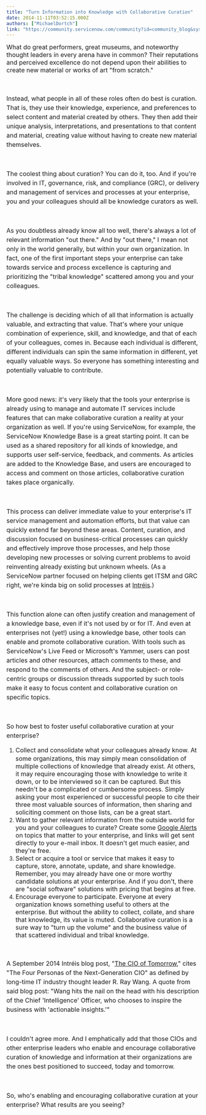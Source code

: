 ```yaml
---
title: "Turn Information into Knowledge with Collaborative Curation"
date: 2014-11-11T03:52:15.000Z
authors: ["MichaelDortch"]
link: "https://community.servicenow.com/community?id=community_blog&sys_id=5eac6625dbd0dbc01dcaf3231f961916"
---
```

<p><span style="font-size: 12pt;">What do great performers, great museums, and noteworthy thought leaders in every arena have in common? Their reputations and perceived excellence do not depend upon their abilities to create new material or works of art "from scratch."</span></p><p><span style="font-size: 12pt; line-height: 1.5em;"><br/></span></p><p><span style="font-size: 12pt; line-height: 1.5em;">Instead, what people in all of these roles often do best is curation. That is, they use their knowledge, experience, and preferences to select content and material created by others. They then add their unique analysis, interpretations, and presentations to that content and material, creating value without having to create new material themselves.</span></p><p><span style="font-size: 12pt; line-height: 1.5em;"><br/></span></p><p><span style="font-size: 12pt; line-height: 1.5em;">The coolest thing about curation? You can do it, too. And if you're involved in IT, governance, risk, and compliance (GRC), or delivery and management of services and processes at your enterprise, you and your colleagues should all be knowledge curators as well.</span></p><p><span style="font-size: 12pt; line-height: 1.5em;"><br/></span></p><p><span style="font-size: 12pt; line-height: 1.5em;">As you doubtless already know all too well, there's always a lot of relevant information "out there." And by "out there," I mean not only in the world generally, but within your own organization. In fact, one of the first important steps your enterprise can take towards service and process excellence is capturing and prioritizing the "tribal knowledge" scattered among you and your colleagues. </span></p><p><span style="font-size: 12pt; line-height: 1.5em;"><br/></span></p><p><span style="font-size: 12pt; line-height: 1.5em;">The challenge is deciding which of all that information is actually valuable, and extracting that value. That's where your unique combination of experience, skill, and knowledge, and that of each of your colleagues, comes in. Because each individual is different, different individuals can spin the same information in different, yet equally valuable ways. So everyone has something interesting and potentially valuable to contribute.</span></p><p><span style="font-size: 12pt; line-height: 1.5em;"><br/></span></p><p><span style="font-size: 12pt; line-height: 1.5em;">More good news: it's very likely that the tools your enterprise is already using to manage and automate IT services include features that can make collaborative curation a reality at your organization as well. If you're using ServiceNow, for example, the ServiceNow Knowledge Base is a great starting point. It can be used as a shared repository for all kinds of knowledge, and supports user self-service, feedback, and comments. As articles are added to the Knowledge Base, and users are encouraged to access and comment on those articles, collaborative curation takes place organically.</span></p><p><span style="font-size: 12pt; line-height: 1.5em;"><br/></span></p><p><span style="font-size: 12pt; line-height: 1.5em;">This process can deliver immediate value to your enterprise's IT service management and automation efforts, but that value can quickly extend far beyond these areas. Content, curation, and discussion focused on business-critical processes can quickly and effectively improve those processes, and help those developing new processes or solving current problems to avoid reinventing already existing but unknown wheels. (As a ServiceNow partner focused on helping clients get ITSM and GRC right, we're kinda big on solid processes at <a title="k-external-small" class="jive-link-external-small" href="http://www.intreis.com/" rel="nofollow" target="_blank">Intréis</a>.)</span></p><p><span style="font-size: 12pt; line-height: 1.5em;"><br/></span></p><p><span style="font-size: 12pt; line-height: 1.5em;">This function alone can often justify creation and management of a knowledge base, even if it's not used by or for IT. And even at enterprises not (yet!) using a knowledge base, other tools can enable and promote collaborative curation. With tools such as ServiceNow's Live Feed or Microsoft's Yammer, users can post articles and other resources, attach comments to these, and respond to the comments of others. And the subject- or role-centric groups or discussion threads supported by such tools make it easy to focus content and collaborative curation on specific topics.</span></p><p><span style="font-size: 12pt; line-height: 1.5em;"><br/></span></p><p><span style="font-size: 12pt; line-height: 1.5em;">So how best to foster useful collaborative curation at your enterprise?</span></p><ol><li><span style="line-height: 1.5em; font-size: 12pt;">Collect and consolidate what your colleagues already know. At some organizations, this may simply mean consolidation of multiple collections of knowledge that already exist. At others, it may require encouraging those with knowledge to write it down, or to be interviewed so it can be captured. But this needn't be a complicated or cumbersome process. Simply asking your most experienced or successful people to cite their three most valuable sources of information, then sharing and soliciting comment on those lists, can be a great start. </span></li><li><span style="font-size: 12pt;">Want to gather relevant information from the outside world for you and your colleagues to curate? Create some <a title="k-external-small" class="jive-link-external-small" href="http://www.google.com/alerts" rel="nofollow" target="_blank">Google Alerts</a> on topics that matter to your enterprise, and links will get sent directly to your e-mail inbox. It doesn't get much easier, and they're free.</span></li><li><span style="font-size: 12pt;">Select or acquire a tool or service that makes it easy to capture, store, annotate, update, and share knowledge. Remember, you may already have one or more worthy candidate solutions at your enterprise. And if you don't, there are "social software" solutions with pricing that begins at free.</span></li><li><span style="font-size: 12pt;">Encourage everyone to participate. Everyone at every organization knows something useful to others at the enterprise. But without the ability to collect, collate, and share that knowledge, its value is muted. Collaborative curation is a sure way to "turn up the volume" and the business value of that scattered individual and tribal knowledge.</span></li></ol><p><span style="font-size: 12pt; line-height: 1.5em;"><br/></span></p><p><span style="font-size: 12pt; line-height: 1.5em;">A September 2014 Intréis blog post, "<a title="k-external-small" class="jive-link-external-small" href="http://intreis.com/cio-tomorrow/" rel="nofollow" target="_blank">The CIO of Tomorrow</a>," cites "The Four Personas of the Next-Generation CIO" as defined by long-time IT industry thought leader R. Ray Wang. A quote from said blog post: "Wang hits the nail on the head with his description of the Chief 'Intelligence' Officer, who chooses to inspire the business with 'actionable insights.'" </span></p><p><span style="font-size: 12pt; line-height: 1.5em;"><br/></span></p><p><span style="font-size: 12pt; line-height: 1.5em;">I couldn't agree more. And I emphatically add that those CIOs and other enterprise leaders who enable and encourage collaborative curation of knowledge and information at their organizations are the ones best positioned to succeed, today and tomorrow. </span></p><p><span style="font-size: 12pt; line-height: 1.5em;"><br/></span></p><p><span style="font-size: 12pt; line-height: 1.5em;">So, who's enabling and encouraging collaborative curation at your enterprise? What results are you seeing?</span></p>